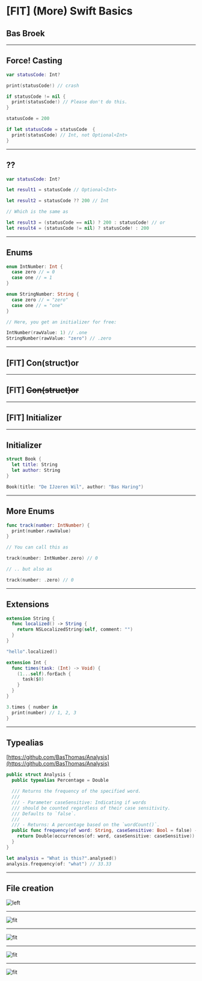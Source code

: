 # [FIT] \(More\) Swift Basics
## Bas Broek

---

## Force! Casting

```swift
var statusCode: Int?

print(statusCode!) // crash

if statusCode != nil {
  print(statusCode!) // Please don't do this.
}

statusCode = 200

if let statusCode = statusCode  {
  print(statusCode) // Int, not Optional<Int>
}
```

---

## ??

```swift
var statusCode: Int?

let result1 = statusCode // Optional<Int>

let result2 = statusCode ?? 200 // Int

// Which is the same as

let result3 = (statusCode == nil) ? 200 : statusCode! // or
let result4 = (statusCode != nil) ? statusCode! : 200
```

---

## Enums

```swift
enum IntNumber: Int {
  case zero // = 0
  case one // = 1
}

enum StringNumber: String {
  case zero // = "zero"
  case one // = "one"
}

// Here, you get an initializer for free:

IntNumber(rawValue: 1) // .one
StringNumber(rawValue: "zero") // .zero
```

---

## [FIT] Con(struct)or

---

## [FIT] ~~Con(struct)or~~

---

## [FIT] Initializer

---

## Initializer

```swift
struct Book {
  let title: String
  let author: String
}

Book(title: "De IJzeren Wil", author: "Bas Haring")
```

---

## More Enums

```swift
func track(number: IntNumber) {
  print(number.rawValue)
}

// You can call this as

track(number: IntNumber.zero) // 0

// .. but also as

track(number: .zero) // 0
```

---

## Extensions

```swift
extension String {
  func localized() -> String {
    return NSLocalizedString(self, comment: "")
  }
}

"hello".localized()

extension Int {
  func times(task: (Int) -> Void) {
    (1...self).forEach {
      task($0)
    }
  }
}

3.times { number in
  print(number) // 1, 2, 3
}
```

---

## Typealias
[https://github.com/BasThomas/Analysis](https://github.com/BasThomas/Analysis)

```swift
public struct Analysis {
  public typealias Percentage = Double

  /// Returns the frequency of the specified word.
  ///
  /// - Parameter caseSensitive: Indicating if words
  /// should be counted regardless of their case sensitivity.
  /// Defaults to `false`.
  ///
  /// - Returns: A percentage based on the `wordCount()`.
  public func frequency(of word: String, caseSensitive: Bool = false) -> Percentage {
    return Double(occurrences(of: word, caseSensitive: caseSensitive)) / Double(wordCount()) * 100.0
  }
}

let analysis = "What is this?".analysed()
analysis.frequency(of: "what") // 33.33
```

---

## File creation

![left](images/creation-swift-file.png)

---

![fit](images/swiftfile.png)

---

![fit](images/creation-cocoa-touch-class.png)

---

![fit](images/creation-tableviewcontroller.png)

---

![fit](images/tableviewcontroller.png)
